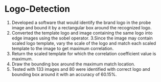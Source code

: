 # Logo-Detection

1. Developed a software that would identify the brand logo in the probe image and bound it by a rectangular 
box around the recognized logo.
2. Converted the template logo and image containing the same logo into edge images using the sobel operator.
3.Since the image may contain scaled logo template, vary the scale of the logo and match each scaled template 
to the image to get maximum correlation.
4. Return the scaled template for which the correlation coefficient value is maximum.
5. Draw the bounding box around the maximum match location.
6. Tested with 133 images and 80 were identified with correct logo and bounding box around it with an accuracy of 60.15%.
